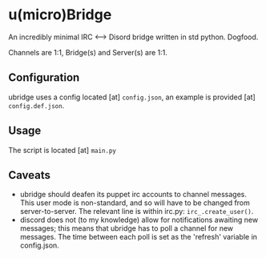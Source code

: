 # u(micro)Bridge

An incredibly minimal IRC <--> Disord bridge written in std python. Dogfood.

Channels are 1:1, Bridge(s) and Server(s) are 1:1.

Configuration
----
ubridge uses a config located [at] `config.json`, an example is provided [at] `config.def.json`.

Usage
----
The script is located [at] `main.py`

Caveats
----
- ubridge should deafen its puppet irc accounts to channel messages. This user mode is non-standard, and so will have to be changed from server-to-server. The relevant line is within irc.py: `irc_.create_user()`.
- discord does not (to my knowledge) allow for notifications awaiting new messages; this means that ubridge has to poll a channel for new messages. The time between each poll is set as the 'refresh' variable in config.json.
